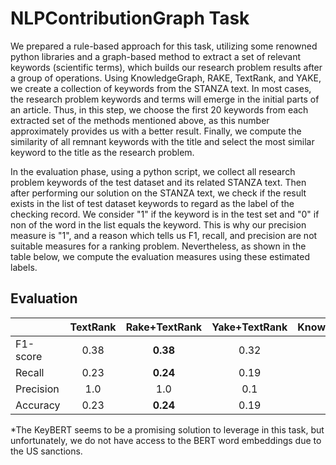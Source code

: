 # NLPContributionGraph Task

We prepared a rule-based approach for this task, utilizing some renowned python libraries and a graph-based method to extract a set of relevant keywords (scientific terms), which builds our research problem results after a group of operations. Using KnowledgeGraph, RAKE, TextRank, and YAKE, we create a collection of keywords from the STANZA text. In most cases, the research problem keywords and terms will emerge in the initial parts of an article. Thus, in this step, we choose the first 20 keywords from each extracted set of the methods mentioned above, as this number approximately provides us with a better result. Finally, we compute the similarity of all remnant keywords with the title and select the most similar keyword to the title as the research problem.

In the evaluation phase, using a python script, we collect all research problem keywords of the test dataset and its related STANZA text. Then after performing our solution on the STANZA text, we check if the result exists in the list of test dataset keywords to regard as the label of the checking record. We consider "1" if the keyword is in the test set and "0" if non of the word in the list equals the keyword. This is why our precision measure is "1", and a reason which tells us F1, recall, and precision are not suitable measures for a ranking problem. Nevertheless, as shown in the table below, we compute the evaluation measures using these estimated labels.

## Evaluation

|           |TextRank|Rake+TextRank|Yake+TextRank|KnowledgeGraph+Rake+TextRank|KnowledgeGraph+Yake+Rake+TextRank|
|:----------|:------:|:-----------:|:-----------:|:--------------------------:|:-------------------------------:|
|F1-score   | 0.38   | **0.38**    |     0.32    |             0.26           |              0.23               |
|Recall     | 0.23   | **0.24**    |     0.19    |             0.15           |              0.13               |
|Precision  | 1.0    | 1.0         |      0.1    |              0.1           |               0.1               |
|Accuracy   | 0.23   | **0.24**    |     0.19    |             0.15           |              0.13               |



*The KeyBERT seems to be a promising solution to leverage in this task, but unfortunately, we do not have access to the BERT word embeddings due to the US sanctions.
